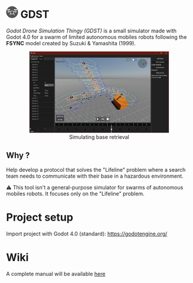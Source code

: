 # <img src="icon.png" height="32px"/> GDST

*Godot Drone Simulation Thingy (GDST)* is a small simulator made with Godot 4.0 for a swarm of limited autonomous mobiles robots following the **FSYNC** model created by Suzuki & Yamashita (1999).


<p align="center">
<img src="screenshot.jpg" width="75%"/><br>
Simulating base retrieval
</p>


## Why ?

Help develop a protocol that solves the "Lifeline" problem where a search team needs to communicate with their base in a hazardous environment.

⚠️ This tool isn't a general-purpose simulator for swarms of autonomous mobiles robots. It focuses only on the "Lifeline" problem.


# Project setup

Import project with Godot 4.0 (standard): https://godotengine.org/

# Wiki

A complete manual will be available [here](https://github.com/smallcluster/GDST/wiki)

